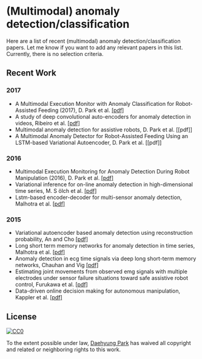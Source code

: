 # (Multimodal) anomaly detection/classification 

Here are a list of recent (multimodal) anomaly detection/classification papers. Let me know if you want to add any relevant papers in this list. Currently, there is no selection criteria.

## Recent Work
### 2017
- A Multimodal Execution Monitor with Anomaly Classification for Robot-Assisted Feeding (2017), D. Park et al. [[pdf]](http://www.daehyungpark.com/publications/IROS17_1223_FI.pdf)
- A study of deep convolutional auto-encoders for anomaly detection in videos, Ribeiro et al. [[pdf]](http://www.sciencedirect.com/science/article/pii/S0167865517302489/pdfft?md5=3dc9c3bc8696d721bead690e23c65639&pid=1-s2.0-S0167865517302489-main.pdf)
- Multimodal anomaly detection for assistive robots, D. Park et al. [[pdf]]
- A Multimodal Anomaly Detector for Robot-Assisted Feeding Using an LSTM-based Variational Autoencoder, D. Park et al. [[pdf]]

### 2016
- Multimodal Execution Monitoring for Anomaly Detection During Robot Manipulation (2016), D. Park et al. [[pdf]](http://www.daehyungpark.com/publications/ICRA16_2378_FI.pdf)
- Variational inference for on-line anomaly detection in high-dimensional time series, M. S ̈olch et al. [[pdf]](https://arxiv.org/pdf/1602.07109)
- Lstm-based encoder-decoder for multi-sensor anomaly detection, Malhotra et al. [[pdf]](https://arxiv.org/pdf/1607.00148)

### 2015
- Variational autoencoder based anomaly detection using reconstruction probability, An and Cho [[pdf]](http://dm.snu.ac.kr/static/docs/TR/SNUDM-TR-2015-03.pdf)
- Long short term memory networks for anomaly detection in time series, Malhotra et al. [[pdf]](https://www.elen.ucl.ac.be/Proceedings/esann/esannpdf/es2015-56.pdf)
- Anomaly detection in ecg time signals via deep long short-term memory networks, Chauhan and Vig [[pdf]](http://ieeexplore.ieee.org/document/7344872/)
- Estimating joint movements from observed emg signals with multiple electrodes under sensor failure situations toward safe assistive robot control, Furukawa et al. [[pdf]](http://ieeexplore.ieee.org/stamp/stamp.jsp?arnumber=7906627)
- Data-driven online decision making for autonomous manipulation, Kappler et al. [[pdf]](http://www.roboticsproceedings.org/rss11/p44.pdf)


## License
[![CC0](http://mirrors.creativecommons.org/presskit/buttons/88x31/svg/cc-zero.svg)](https://creativecommons.org/publicdomain/zero/1.0/)

To the extent possible under law, [Daehyung Park](https://daehyungpark.com) has waived all copyright and related or neighboring rights to this work.

